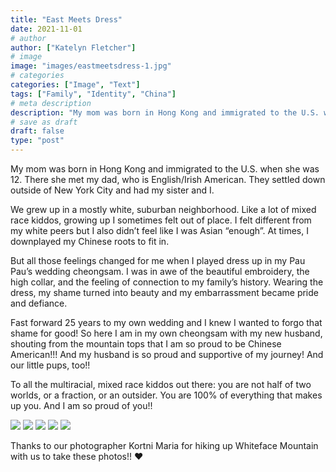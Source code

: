 ```yaml
---
title: "East Meets Dress"
date: 2021-11-01
# author
author: ["Katelyn Fletcher"]
# image
image: "images/eastmeetsdress-1.jpg"
# categories
categories: ["Image", "Text"]
tags: ["Family", "Identity", "China"]
# meta description
description: "My mom was born in Hong Kong and immigrated to the U.S. when she was 12. There she met my dad, who is English/Irish American."
# save as draft
draft: false
type: "post"
---
```


My mom was born in Hong Kong and immigrated to the U.S. when she was 12. There she met my dad, who is English/Irish American. They settled down outside of New York City and had my sister and I. 

We grew up in a mostly white, suburban neighborhood. Like a lot of mixed race kiddos, growing up I sometimes felt out of place. I felt different from my white peers but I also didn’t feel like I was Asian “enough”. At times, I downplayed my Chinese roots to fit in.

But all those feelings changed for me when I played dress up in my Pau Pau’s wedding cheongsam. I was in awe of the beautiful embroidery, the high collar, and the feeling of connection to my family’s history. Wearing the dress, my shame turned into beauty and my embarrassment became pride and defiance. 

Fast forward 25 years to my own wedding and I knew I wanted to forgo that shame for good! So here I am in my own cheongsam with my new husband, shouting from the mountain tops that I am so proud to be Chinese American!!! And my husband is so proud and supportive of my journey! And our little pups, too!!

To all the multiracial, mixed race kiddos out there: you are not half of two worlds, or a fraction, or an outsider. You are 100% of everything that makes up you. And I am so proud of you!! 


<img src="/images/eastmeetsdress-1.jpg"/>

<img src="/images/eastmeetsdress-2.jpg"/>

<img src="/images/eastmeetsdress-3.jpg"/>

<img src="/images/eastmeetsdress-4.jpg"/>

<img src="/images/eastmeetsdress-5.jpg"/>


Thanks to our photographer Kortni Maria for hiking up Whiteface Mountain with us to take these photos!! ❤️
